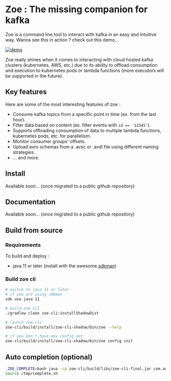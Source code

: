 # Zoe : The missing companion for kafka

Zoe is a command line tool to interact with kafka in an easy and intuitive way. Wanna see this in action ? check out this demo...

[![demo](https://asciinema.org/a/vSDNcUUaMMBkWxCSDD8u3s0No.svg)](https://asciinema.org/a/vSDNcUUaMMBkWxCSDD8u3s0No?speed=2.5&rows=35)

Zoe really shines when it comes to interacting with cloud hosted kafka clusters (kubernetes, AWS, etc.) due to its ability to offload consumption and execution to kubernetes pods or lambda functions (more executors will be supported in the future).

## Key features

Here are some of the most interesting features of zoe :

- Consume kafka topics from a specific point in time (ex. from the last hour).
- Filter data based on content (ex. filter events with `id == '12345'`).
- Supports offloading consumption of data to multiple lambda functions, kubernetes pods, etc. for parallelism.
- Monitor consumer groups' offsets.
- Upload avro schemas from a .avsc or .avdl file using different naming strategies.
- ... and more. 

## Install
Available soon... (once migrated to a public github repository)

## Documentation
Available soon... (once migrated to a public github repository)

## Build from source

### Requirements
To build and deploy :
- java 11 or later (install with the awesome [sdkman](https://sdkman.io/)) 

### Build zoe cli

```bash
# switch to java 11 or later
# if you are using sdkman
sdk use java 11

# build zoe CLI
./gradlew clean zoe-cli:installShadowDist

# launch zoe cli
zoe-cli/build/install/zoe-cli-shadow/bin/zoe --help

# if you don't have any config yet
zoe-cli/build/install/zoe-cli-shadow/bin/zoe config init
```

## Auto completion (optional)
```bash
_ZOE_COMPLETE=bash java -cp zoe-cli/build/libs/zoe-cli-final.jar com.adevinta.oss.zoe.cli.MainKt > /tmp/complete.sh
source /tmp/complete.sh
```
